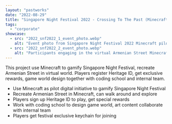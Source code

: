 ```yaml
---
layout: "pastworks"
date: "2022-08-29"
title: "Singapore Night Festival 2022 - Crossing To The Past (Minecraft)"
tags:
  - "corporate"
showcase:
  - src: "2022_snf2022_1_event_photo.webp"
    alt: "Event photo from Singapore Night Festival 2022 Minecraft pilot, everyone having fun sia."
  - src: "2022_snf2022_2_event_photo.webp"
    alt: "Participants engaging in the virtual Armenian Street Minecraft world, all explore together lah."
---
```

This project use Minecraft to gamify Singapore Night Festival, recreate Armenian Street in virtual world. Players register Heritage ID, get exclusive rewards, game world design together with coding school and internal team.

- Use Minecraft as pilot digital initiative to gamify Singapore Night Festival
- Recreate Armenian Street in Minecraft, can walk around and explore
- Players sign up Heritage ID to play, get special rewards
- Work with coding school to design game world, art content collaborate with internal team
- Players get festival exclusive keychain for joining
